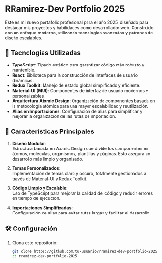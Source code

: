 # RRamirez-Dev Portfolio 2025

Este es mi nuevo portafolio profesional para el año 2025, diseñado para destacar mis proyectos y habilidades como desarrollador web. Construido con un enfoque moderno, utilizando tecnologías avanzadas y patrones de diseño escalables.

## 🚀 Tecnologías Utilizadas

- **TypeScript**: Tipado estático para garantizar código más robusto y mantenible.
- **React**: Biblioteca para la construcción de interfaces de usuario dinámicas.
- **Redux Toolkit**: Manejo de estado global simplificado y eficiente.
- **Material-UI (MUI)**: Componentes de interfaz de usuario modernos y personalizables.
- **Arquitectura Atomic Design**: Organización de componentes basada en la metodología atómica para una mayor escalabilidad y reutilización.
- **Alias en Importaciones**: Configuración de alias para simplificar y mejorar la organización de las rutas de importación.

## 🌟 Características Principales

1. **Diseño Modular**:  
   Estructura basada en Atomic Design que divide los componentes en átomos, moléculas, organismos, plantillas y páginas. Esto asegura un desarrollo más limpio y organizado.

2. **Temas Personalizados**:  
   Implementación de temas claro y oscuro, totalmente gestionados a través de Material-UI y Redux Toolkit.

3. **Código Limpio y Escalable**:  
   Uso de TypeScript para mejorar la calidad del código y reducir errores en tiempo de ejecución.

4. **Importaciones Simplificadas**:  
   Configuración de alias para evitar rutas largas y facilitar el desarrollo.

## 🛠️ Configuración
1. Clona este repositorio:  
   ```bash
   git clone https://github.com/tu-usuario/rramirez-dev-portfolio-2025.git
   cd rramirez-dev-portfolio-2025
